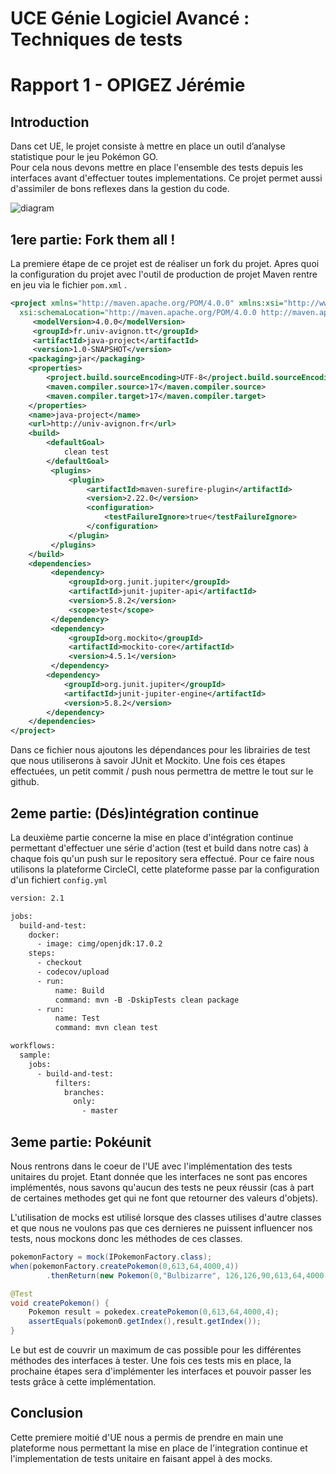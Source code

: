 # UCE Génie Logiciel Avancé : Techniques de tests
# Rapport 1 - OPIGEZ Jérémie

## Introduction

Dans cet UE, le projet consiste à mettre en place un outil d’analyse statistique pour le jeu Pokémon GO.  
Pour cela nous devons mettre en place l'ensemble des tests depuis les interfaces avant d'effectuer toutes implementations.
Ce projet permet aussi d'assimiler de bons reflexes dans la gestion du code.

![diagram](./TPs/images/diagramme_de_classes.png)

## 1ere partie: Fork them all !

La premiere étape de ce projet est de réaliser un fork du projet.
Apres quoi la configuration du projet avec l'outil de production de projet Maven rentre en jeu via le fichier <code>pom.xml</code> .
```xml
<project xmlns="http://maven.apache.org/POM/4.0.0" xmlns:xsi="http://www.w3.org/2001/XMLSchema-instance"
  xsi:schemaLocation="http://maven.apache.org/POM/4.0.0 http://maven.apache.org/xsd/maven-4.0.0.xsd">
	 <modelVersion>4.0.0</modelVersion>
	 <groupId>fr.univ-avignon.tt</groupId>
	 <artifactId>java-project</artifactId>
	 <version>1.0-SNAPSHOT</version>
	<packaging>jar</packaging>
	<properties>
		<project.build.sourceEncoding>UTF-8</project.build.sourceEncoding>
		<maven.compiler.source>17</maven.compiler.source>
		<maven.compiler.target>17</maven.compiler.target>
	</properties>
	<name>java-project</name>
	<url>http://univ-avignon.fr</url>
	<build>
		<defaultGoal>
			clean test
		</defaultGoal>
		 <plugins>
			 <plugin>
				 <artifactId>maven-surefire-plugin</artifactId>
				 <version>2.22.0</version>
				 <configuration>
					 <testFailureIgnore>true</testFailureIgnore>
				 </configuration>
			 </plugin>
         </plugins>
	</build>
	<dependencies>
		 <dependency>
			 <groupId>org.junit.jupiter</groupId>
			 <artifactId>junit-jupiter-api</artifactId>
			 <version>5.8.2</version>
			 <scope>test</scope>
		 </dependency>
		 <dependency>
			 <groupId>org.mockito</groupId>
			 <artifactId>mockito-core</artifactId>
			 <version>4.5.1</version>
		 </dependency>
		<dependency>
			<groupId>org.junit.jupiter</groupId>
			<artifactId>junit-jupiter-engine</artifactId>
			<version>5.8.2</version>
		</dependency>
	</dependencies>
</project>
```
Dans ce fichier nous ajoutons les dépendances pour les librairies de test que nous utiliserons à savoir JUnit et Mockito.
Une fois ces étapes effectuées, un petit commit / push nous permettra de mettre le tout sur le github.

## 2eme partie: (Dés)intégration continue
La deuxième partie concerne la mise en place d'intégration continue permettant d'effectuer une série d'action (test et build dans notre cas) à chaque fois qu'un push sur le repository sera effectué.
Pour ce faire nous utilisons la plateforme CircleCI, cette plateforme passe par la configuration d'un fichiert <code>config.yml</code>
```xml
version: 2.1

jobs:
  build-and-test:
    docker:
      - image: cimg/openjdk:17.0.2
    steps:
      - checkout
      - codecov/upload
      - run:
          name: Build
          command: mvn -B -DskipTests clean package
      - run:
          name: Test
          command: mvn clean test

workflows:
  sample:
    jobs:
      - build-and-test:
          filters:
            branches:
              only:
                - master
```

## 3eme partie: Pokéunit

Nous rentrons dans le coeur de l'UE avec l'implémentation des tests unitaires du projet.
Etant donnée que les interfaces ne sont pas encores implémentés, nous savons qu'aucun des tests ne peux réussir (cas à part de certaines methodes get qui ne font que retourner des valeurs d'objets).

L'utilisation de mocks est utilisé lorsque des classes utilises d'autre classes et que nous ne voulons pas que ces dernieres ne puissent influencer nos tests,
nous mockons donc les méthodes de ces classes.
```java
pokemonFactory = mock(IPokemonFactory.class);
when(pokemonFactory.createPokemon(0,613,64,4000,4))
        .thenReturn(new Pokemon(0,"Bulbizarre", 126,126,90,613,64,4000,4,56));
```

```java
@Test
void createPokemon() {
    Pokemon result = pokedex.createPokemon(0,613,64,4000,4);
    assertEquals(pokemon0.getIndex(),result.getIndex());
}
```
Le but est de couvrir un maximum de cas possible pour les différentes méthodes des interfaces à tester.
Une fois ces tests mis en place, la prochaine étapes sera d'implémenter les interfaces et 
pouvoir passer les tests grâce à cette implémentation.

## Conclusion

Cette premiere moitié d'UE nous a permis de prendre en main une plateforme nous permettant la mise en place de l'integration continue
et l'implementation de tests unitaire en faisant appel à des mocks. 